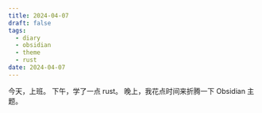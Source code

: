 ```yaml
---
title: 2024-04-07
draft: false
tags:
  - diary
  - obsidian
  - theme
  - rust
date: 2024-04-07
---
```

今天，上班。
下午，学了一点 rust。
晚上，我花点时间来折腾一下 Obsidian 主题。

